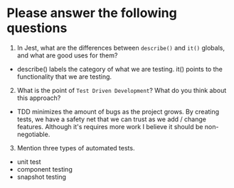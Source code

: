 # Please answer the following questions

1.  In Jest, what are the differences between `describe()` and `it()` globals, and what are good uses for them?

- describe() labels the category of what we are testing. it() points to the functionality that we are testing.

2.  What is the point of `Test Driven Development`? What do you think about this approach?

- TDD minimizes the amount of bugs as the project grows. By creating tests, we have a safety net that we can trust as we add / change features. Although it's requires more work I believe it should be non-negotiable.

3.  Mention three types of automated tests.

- unit test
- component testing
- snapshot testing
